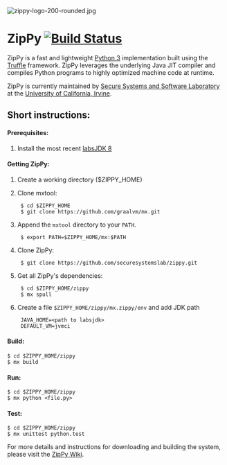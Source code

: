 ![zippy-logo-200-rounded.jpg](https://bitbucket.org/repo/o5E6dr/images/3337486587-zippy-logo-200-rounded.jpg)
# ZipPy [![Build Status](https://travis-ci.org/qunaibit/zippy-mirror.svg?branch=master)](https://travis-ci.org/qunaibit/zippy-mirror) #

ZipPy is a fast and lightweight [Python 3](https://www.python.org/) implementation built using the [Truffle](http://openjdk.java.net/projects/graal/) framework. ZipPy leverages the underlying Java JIT compiler and compiles Python programs to highly optimized machine code at runtime.

ZipPy is currently maintained by [Secure Systems and Software Laboratory](https://ssllab.org) at the ​[University of California, Irvine](http://www.uci.edu/).

## Short instructions:

#### Prerequisites:

1. Install the most recent [labsJDK 8](http://www.oracle.com/technetwork/oracle-labs/program-languages/downloads/index.html)
 
#### Getting ZipPy:

1. Create a working directory ($ZIPPY_HOME)
2. Clone mxtool:

        $ cd $ZIPPY_HOME
        $ git clone https://github.com/graalvm/mx.git

3. Append the `mxtool` directory to your `PATH`.

        $ export PATH=$ZIPPY_HOME/mx:$PATH

4. Clone ZipPy:

        $ git clone https://github.com/securesystemslab/zippy.git

5. Get all ZipPy's dependencies:

        $ cd $ZIPPY_HOME/zippy
        $ mx spull

6. Create a file `$ZIPPY_HOME/zippy/mx.zippy/env` and add JDK path

        JAVA_HOME=<path to labsjdk>
        DEFAULT_VM=jvmci

#### Build:

    $ cd $ZIPPY_HOME/zippy
    $ mx build

#### Run:

    $ cd $ZIPPY_HOME/zippy
    $ mx python <file.py>

#### Test:

    $ cd $ZIPPY_HOME/zippy
    $ mx unittest python.test

For more details and instructions for downloading and building the system, please visit the [ZipPy Wiki](https://github.com/securesystemslab/zippy/wiki).
